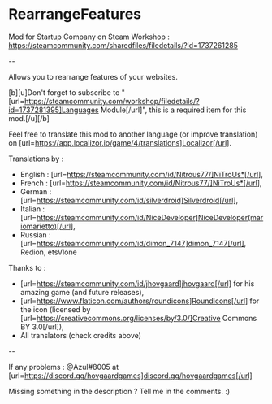 # RearrangeFeatures
Mod for Startup Company on Steam Workshop :
https://steamcommunity.com/sharedfiles/filedetails/?id=1737261285

--

Allows you to rearrange features of your websites.

[b][u]Don't forget to subscribe to "[url=https://steamcommunity.com/workshop/filedetails/?id=1737281395]Languages Module[/url]", this is a required item for this mod.[/u][/b]

Feel free to translate this mod to another language (or improve translation) on [url=https://app.localizor.io/game/4/translations]Localizor[/url].

Translations by :
- English : [url=https://steamcommunity.com/id/Nitrous77/]NiTroUs*[/url],
- French : [url=https://steamcommunity.com/id/Nitrous77/]NiTroUs*[/url],
- German : [url=https://steamcommunity.com/id/silverdroid]Silverdroid[/url],
- Italian : [url=https://steamcommunity.com/id/NiceDeveloper]NiceDeveloper(mariomarietto)[/url],
- Russian : [url=https://steamcommunity.com/id/dimon_7147]dimon_7147[/url], Redion, etsVlone

Thanks to :
- [url=https://steamcommunity.com/id/jhovgaard]jhovgaard[/url] for his amazing game (and future releases),
- [url=https://www.flaticon.com/authors/roundicons]Roundicons[/url] for the icon (licensed by [url=https://creativecommons.org/licenses/by/3.0/]Creative Commons BY 3.0[/url]),
- All translators (check credits above)


--

If any problems : @Azul#8005 at [url=https://discord.gg/hovgaardgames]discord.gg/hovgaardgames[/url]

Missing something in the description ? Tell me in the comments. :)